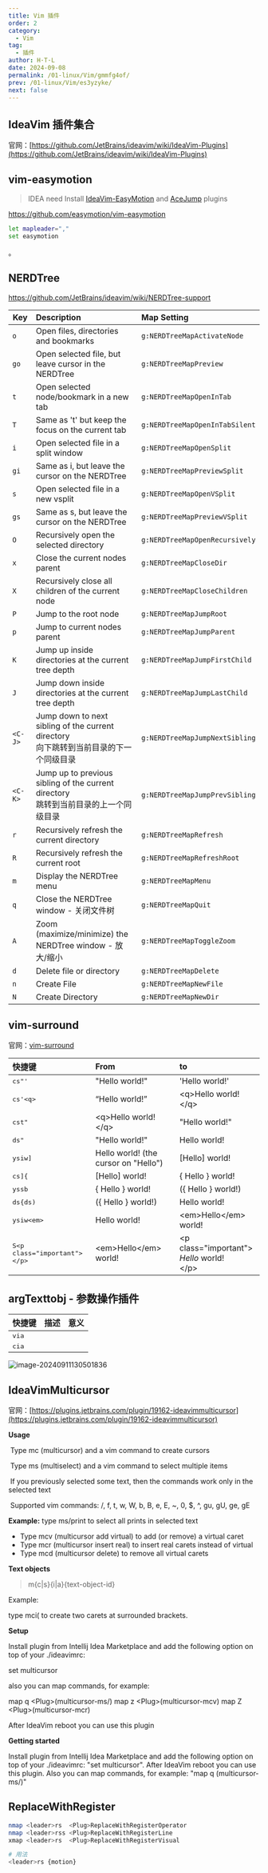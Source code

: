 ```yaml
---
title: Vim 插件
order: 2
category:
  - Vim
tag:
  - 插件
author: H·T·L
date: 2024-09-08
permalink: /01-linux/Vim/gmmfg4of/
prev: /01-linux/Vim/es3yzyke/
next: false
---
```




## IdeaVim 插件集合

官网：[https://github.com/JetBrains/ideavim/wiki/IdeaVim-Plugins](https://github.com/JetBrains/ideavim/wiki/IdeaVim-Plugins)

## vim-easymotion

> IDEA need Install [IdeaVim-EasyMotion](https://plugins.jetbrains.com/plugin/13360-ideavim-easymotion/) and [AceJump](https://plugins.jetbrains.com/plugin/7086-acejump/) plugins

https://github.com/easymotion/vim-easymotion

```bash
let mapleader=","
set easymotion
```

。

## NERDTree 

https://github.com/JetBrains/ideavim/wiki/NERDTree-support

| Key     | Description                                                  | Map Setting                    |
| ------- | :----------------------------------------------------------- | :----------------------------- |
| `o`     | Open files, directories and bookmarks                        | `g:NERDTreeMapActivateNode`    |
| `go`    | Open selected file, but leave cursor in the NERDTree         | `g:NERDTreeMapPreview`         |
| `t`     | Open selected node/bookmark in a new tab                     | `g:NERDTreeMapOpenInTab`       |
| `T`     | Same as 't' but keep the focus on the current tab            | `g:NERDTreeMapOpenInTabSilent` |
| `i`     | Open selected file in a split window                         | `g:NERDTreeMapOpenSplit`       |
| `gi`    | Same as i, but leave the cursor on the NERDTree              | `g:NERDTreeMapPreviewSplit`    |
| `s`     | Open selected file in a new vsplit                           | `g:NERDTreeMapOpenVSplit`      |
| `gs`    | Same as s, but leave the cursor on the NERDTree              | `g:NERDTreeMapPreviewVSplit`   |
| `O`     | Recursively open the selected directory                      | `g:NERDTreeMapOpenRecursively` |
| `x`     | Close the current nodes parent                               | `g:NERDTreeMapCloseDir`        |
| `X`     | Recursively close all children of the current node           | `g:NERDTreeMapCloseChildren`   |
| `P`     | Jump to the root node                                        | `g:NERDTreeMapJumpRoot`        |
| `p`     | Jump to current nodes parent                                 | `g:NERDTreeMapJumpParent`      |
| `K`     | Jump up inside directories at the current tree depth         | `g:NERDTreeMapJumpFirstChild`  |
| `J`     | Jump down inside directories at the current tree depth       | `g:NERDTreeMapJumpLastChild`   |
| `<C-J>` | Jump down to next sibling of the current directory<br />向下跳转到当前目录的下一个同级目录 | `g:NERDTreeMapJumpNextSibling` |
| `<C-K>` | Jump up to previous sibling of the current directory<br />跳转到当前目录的上一个同级目录 | `g:NERDTreeMapJumpPrevSibling` |
| `r`     | Recursively refresh the current directory                    | `g:NERDTreeMapRefresh`         |
| `R`     | Recursively refresh the current root                         | `g:NERDTreeMapRefreshRoot`     |
| `m`     | Display the NERDTree menu                                    | `g:NERDTreeMapMenu`            |
| `q`     | Close the NERDTree window  - 关闭文件树                      | `g:NERDTreeMapQuit`            |
| `A`     | Zoom (maximize/minimize) the NERDTree window - 放大/缩小     | `g:NERDTreeMapToggleZoom`      |
| `d`     | Delete file or directory                                     | `g:NERDTreeMapDelete`          |
| `n`     | Create File                                                  | `g:NERDTreeMapNewFile`         |
| `N`     | Create Directory                                             | `g:NERDTreeMapNewDir`          |



## vim-surround 

官网：[vim-surround](https://github.com/tpope/vim-surround)



| 快捷键                                  | From                                  | to                                                           |
| :-------------------------------------- | :------------------------------------ | :----------------------------------------------------------- |
| <kbd>cs\"\'</kbd>                       | "Hello world!"                        | 'Hello world!'                                               |
| <kbd>cs\'\<q\></kbd>                    | <q>Hello world!</q>                   | \<q>Hello world!\</q>                                        |
| <kbd>cst\"</kbd>                        | \<q>Hello world!\</q>                 | "Hello world!"                                               |
| <kbd>ds\"</kbd>                         | "Hello world!"                        | Hello world!                                                 |
| <kbd>ysiw]</kbd>                        | Hello world!  (the cursor on "Hello") | [Hello] world!                                               |
| <kbd>cs]{</kbd>                         | [Hello] world!                        | { Hello } world!                                             |
| <kbd>yssb</kbd>                         | { Hello } world!                      | ({ Hello } world!)                                           |
| <kbd>ds{ds)</kbd>                       | ({ Hello } world!)                    | Hello world!                                                 |
| <kbd>ysiw\<em\></kbd>                   | Hello world!                          | \<em>Hello\</em> world!                                      |
| <kbd>S\<p class="important">\</p></kbd> | \<em>Hello\</em> world!               | \<p class="important"><br/>  <em>Hello</em> world!<br/>\</p> |

## argTexttobj - 参数操作插件

| 快捷键         | 描述 | 意义 |
| :------------- | :--- | ---- |
| <kbd>via</kbd> |      |      |
| <kbd>cia</kbd> |      |      |

![image-20240911130501836](https://images.hicoding.top/i/2024/09/11/lkzbk4-3.webp)

## IdeaVimMulticursor

官网：[https://plugins.jetbrains.com/plugin/19162-ideavimmulticursor](https://plugins.jetbrains.com/plugin/19162-ideavimmulticursor)

**Usage**

​	Type mc (multicursor) and a vim command to create cursors

​	Type ms (multiselect) and a vim command to select multiple items

​	If you previously selected some text, then the commands work only in the selected text

​	Supported vim commands: /, f, t, w, W, b, B, e, E, ~, 0, $, ^, gu, gU, ge, gE

**Example:**
	type ms/print to select all prints in selected text

  - Type mcv (multicursor add virtual) to add (or remove) a virtual caret
  - Type mcr (multicursor insert real) to insert real carets instead of virtual
  - Type mcd (multicursor delete) to remove all virtual carets

**Text objects**

>  m{c|s}{i|a}{text-object-id}

Example:

type mci( to create two carets at surrounded brackets.

**Setup**

Install plugin from Intellij Idea Marketplace and add the following option on top of your ./ideavimrc:

set multicursor

also you can map commands, for example:

map q \<Plug\>(multicursor-ms/)
map z \<Plug\>(multicursor-mcv)
map Z \<Plug\>(multicursor-mcr)

After IdeaVim reboot you can use this plugin

**Getting started**

Install plugin from Intellij Idea Marketplace and add the following option on top of your ./ideavimrc: "set multicursor". After IdeaVim reboot you can use this plugin. Also you can map commands, for example: "map q (multicursor-ms/)"

## ReplaceWithRegister

```bash
nmap <leader>rs  <Plug>ReplaceWithRegisterOperator
nmap <leader>rss <Plug>ReplaceWithRegisterLine
xmap <leader>rs  <Plug>ReplaceWithRegisterVisual

# 用法
<leader>rs {motion}

```



